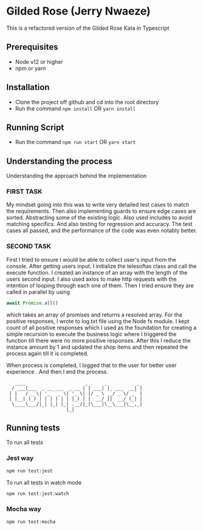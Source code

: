 # Gilded Rose (Jerry Nwaeze)

This is a refactored version of the Gilded Rose Kata in Typescript

## Prerequisites
- Node v12 or higher
- npm or yarn

## Installation
- Clone the project off github and cd into the root directory
- Run the command `npm install` OR `yarn install`

## Running Script
- Run the command `npm run start` OR `yarn start`

## Understanding the process
Understanding the approach behind the implementation

### FIRST TASK
My mindset going into this was to write very detailed test cases to match the requirements.
Then also implementing guards to ensure edge cases are sorted.
Abstracting some of the existing logic.
Also used includes to avoid matching specifics.
And also testing for regression and accuracy.
The test cases all passed, and the performance of the code was even notably better.

### SECOND TASK
First I tried to ensure I would be able to collect user's input from the console. 
After getting users input. I initialize the telesoftas class and call the execute function.
I created an instance of an array with the length of the users second input.
I also used axios to make http requests with the intention of looping through each one of them.
Then I tried ensure they are called in parallel by using 
```javascript
await Promise.all()
```
which takes an array of promises and returns a resolved array.
For the positive responses, I wrote to log.txt file using the Node fs module.
I kept count of all positive responses which I used as the foundation for creating a simple recursion to 
execute the business logic where I triggered the function till there were no more positive responses.
After this I reduce the instance amount by 1 and updated the shop items and then repeated the process again till it is completed.

When process is completed, I logged that to the user for better user experience . And then I end the process.
```
   ____                      _      _           _ 
  / ___|___  _ __ ___  _ __ | | ___| |_ ___  __| |
 | |   / _ \| '_ ` _ \| '_ \| |/ _ \ __/ _ \/ _` |
 | |__| (_) | | | | | | |_) | |  __/ ||  __/ (_| |
  \____\___/|_| |_| |_| .__/|_|\___|\__\___|\__,_|
                      |_|                         
```


## Running tests

To run all tests

### Jest way

```sh
npm run test:jest
```

To run all tests in watch mode

```sh
npm run test:jest:watch
```

### Mocha way

```sh
npm run test:mocha
```
